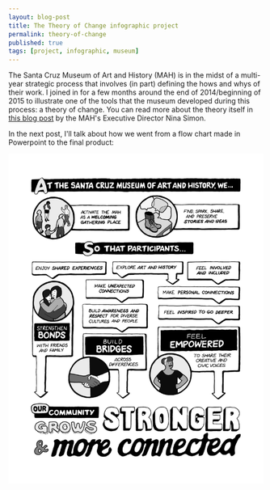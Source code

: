 ```yaml
---
layout: blog-post
title: The Theory of Change infographic project 
permalink: theory-of-change
published: true
tags: [project, infographic, museum]
---
```

The Santa Cruz Museum of Art and History (MAH) is in the midst of a multi-year strategic process that involves (in part) defining the hows and whys of their work. I joined in for a few months around the end of 2014/beginning of 2015 to illustrate one of the tools that the museum developed during this process: a theory of change. You can read more about the theory itself in [this blog post](http://museumtwo.blogspot.com/2015/03/developing-theory-of-change-part-1.html) by the MAH's Executive Director Nina Simon.

In the next post, I'll talk about how we went from a flow chart made in Powerpoint to the final product:

![Theory of Change](/images/blog/mah-toc-final.png) 



